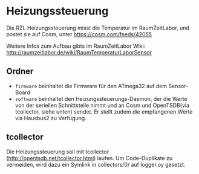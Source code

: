 # Heizungssteuerung
Die RZL Heizungssteuerung misst die Temperatur im RaumZeitLabor, und postet sie auf Cosm, unter https://cosm.com/feeds/42055

Weitere Infos zum Aufbau gibts im RaumZeitLabor Wiki: http://raumzeitlabor.de/wiki/RaumTemperaturLaborSensor

## Ordner
* <code>firmware</code> beinhaltet die Firmware für den ATmega32 auf dem Sensor-Board
* <code>software</code> beinhaltet den Heizungssteuerungs-Daemon, der die Werte von der seriellen Schnittstelle nimmt und an Cosm und OpenTSDB(via tcollector, siehe unten) sendet. Er stellt zudem die empfangenen Werte via Hausbus2 zu Verfügung.

## tcollector
Die Heizungssteuerung soll mit tcollector (http://opentsdb.net/tcollector.html) laufen. Um Code-Duplikate zu vermeiden, wird dazu ein Symlink in collectors/0/ auf logger.oy gesetzt.
